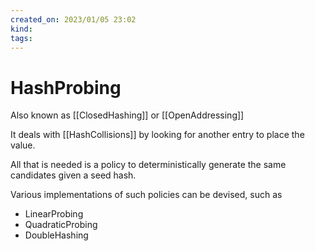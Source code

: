```yaml
---
created_on: 2023/01/05 23:02
kind:
tags:
---
```


# HashProbing

Also known as \[\[ClosedHashing]] or  \[\[OpenAddressing]]

It deals with \[\[HashCollisions]] by looking for another entry to place the value.

All that is needed is a policy to deterministically generate the same candidates given a seed hash.

Various implementations of such policies can be devised, such as

- LinearProbing
- QuadraticProbing
- DoubleHashing
